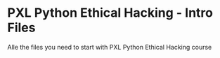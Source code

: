 # PXL Python Ethical Hacking - Intro Files

Alle the files you need to start with PXL Python Ethical Hacking course

